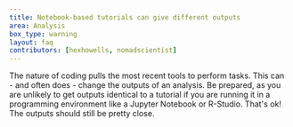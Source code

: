 ```yaml
---
title: Notebook-based tutorials can give different outputs
area: Analysis
box_type: warning
layout: faq
contributors: [hexhowells, nomadscientist]
---
```


The nature of coding pulls the most recent tools to perform tasks. This can - and often does - change the outputs of an analysis. Be prepared, as you are unlikely to get outputs identical to a tutorial if you are running it in a programming environment like a Jupyter Notebook or R-Studio. That's ok! The outputs should still be pretty close.
